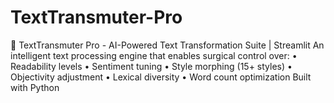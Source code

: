 # TextTransmuter-Pro
🔮 TextTransmuter Pro - AI-Powered Text Transformation Suite | Streamlit  An intelligent text processing engine that enables surgical control over: • Readability levels • Sentiment tuning • Style morphing (15+ styles)  • Objectivity adjustment • Lexical diversity • Word count optimization  Built with Python
